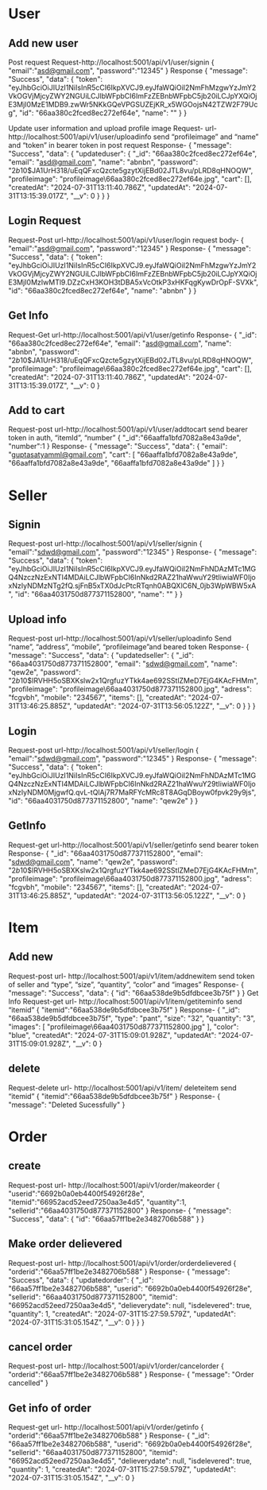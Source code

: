 # User
## Add new user
 Post request
Request-http://localhost:5001/api/v1/user/signin
{
"email":"asd@gmail.com",
"password":"12345"
}
Response
{
"message": "Success",
"data": {
"token": "eyJhbGciOiJIUzI1NiIsInR5cCI6IkpXVCJ9.eyJfaWQiOiI2NmFhMzgwYzJmY2VkOGVjMjcyZWY2NGUiLCJlbWFpbCI6ImFzZEBnbWFpbC5jb20iLCJpYXQiOjE3MjI0MzE1MDB9.zwWr5NKkGQeVPGSUZEjKR_x5WGOojsN42TZW2F79Ucg",
"id": "66aa380c2fced8ec272ef64e",
"name": ""
}
}

Update user information and upload profile image
Request-
url-http://localhost:5001/api/v1/user/uploadinfo
send “profileimage” and “name” and “token” in bearer token in post request
Response-
{
"message": "Success",
"data": {
"updateduser": {
"_id": "66aa380c2fced8ec272ef64e",
"email": "asd@gmail.com",
"name": "abnbn",
"password": "$2b$10$JA1UrH318/uEqQFxcQzcte5gzytXijEBd02JTL8vu/pLRD8qHNOQW",
"profileimage": "profileimage\\66aa380c2fced8ec272ef64e.jpg",
"cart": [],
"createdAt": "2024-07-31T13:11:40.786Z",
"updatedAt": "2024-07-31T13:15:39.017Z",
"__v": 0
}
}
}

## Login Request
Request-Post
url-http://localhost:5001/api/v1/user/login
request body-
{
"email":"asd@gmail.com",
"password":"12345"
}
Response-
{
"message": "Success",
"data": {
"token": "eyJhbGciOiJIUzI1NiIsInR5cCI6IkpXVCJ9.eyJfaWQiOiI2NmFhMzgwYzJmY2VkOGVjMjcyZWY2NGUiLCJlbWFpbCI6ImFzZEBnbWFpbC5jb20iLCJpYXQiOjE3MjI0MzIwMTl9.DZzCxH3KOH3tDBA5xVcOtkP3xHKFqgKywDrOpF-SVXk",
"id": "66aa380c2fced8ec272ef64e",
"name": "abnbn"
}
}
## Get Info
 Request-Get
url-http://localhost:5001/api/v1/user/getinfo
Response-
{
"_id": "66aa380c2fced8ec272ef64e",
"email": "asd@gmail.com",
"name": "abnbn",
"password": "$2b$10$JA1UrH318/uEqQFxcQzcte5gzytXijEBd02JTL8vu/pLRD8qHNOQW",
"profileimage": "profileimage\\66aa380c2fced8ec272ef64e.jpg",
"cart": [],
"createdAt": "2024-07-31T13:11:40.786Z",
"updatedAt": "2024-07-31T13:15:39.017Z",
"__v": 0
}

## Add to cart
 Request-post
url-http://localhost:5001/api/v1/user/addtocart
send bearer token in auth, “itemId”, “number”
{
  "_id":"66aaffa1bfd7082a8e43a9de",
  "number":1
}
Response-
{
  "message": "Success",
  "data": {
    "email": "guptasatyamml@gmail.com",
    "cart": [
      "66aaffa1bfd7082a8e43a9de",
      "66aaffa1bfd7082a8e43a9de",
      "66aaffa1bfd7082a8e43a9de"
    ]
  }
}

# Seller
## Signin
 Request-post
url-http://localhost:5001/api/v1/seller/signin
{
  "email":"sdwd@gmail.com",
  "password":"12345"
}
Response-
{
  "message": "Success",
  "data": {
    "token": "eyJhbGciOiJIUzI1NiIsInR5cCI6IkpXVCJ9.eyJfaWQiOiI2NmFhNDAzMTc1MGQ4NzczNzExNTI4MDAiLCJlbWFpbCI6InNkd2RAZ21haWwuY29tIiwiaWF0IjoxNzIyNDMzNTg2fQ.sjFnB5xTX0dJcPtcRTqnh0ABQXlC6N_0jb3WpWBW5xA",
    "id": "66aa4031750d877371152800",
    "name": ""
  }
}

## Upload info
Request-post
url-http://localhost:5001/api/v1/seller/uploadinfo
Send “name”, “address”, “mobile”, “profileimage”and beared token
Response-
{
  "message": "Success",
  "data": {
    "updatedseller": {
      "_id": "66aa4031750d877371152800",
      "email": "sdwd@gmail.com",
      "name": "qew2e",
      "password": "$2b$10$IRVHH5oSBXKslw2x1QrgfuzYTkk4ae692SStlZMeD7EjG4KAcFHMm",
      "profileimage": "profileimage\\66aa4031750d877371152800.jpg",
      "adress": "fcgvbh",
      "mobile": "234567",
      "items": [],
      "createdAt": "2024-07-31T13:46:25.885Z",
      "updatedAt": "2024-07-31T13:56:05.122Z",
      "__v": 0
    }
  }
}

## Login
Request-post
url-http://localhost:5001/api/v1/seller/login
{
  "email":"sdwd@gmail.com",
  "password":"12345"
}
Response-
{
  "message": "Success",
  "data": {
    "token": "eyJhbGciOiJIUzI1NiIsInR5cCI6IkpXVCJ9.eyJfaWQiOiI2NmFhNDAzMTc1MGQ4NzczNzExNTI4MDAiLCJlbWFpbCI6InNkd2RAZ21haWwuY29tIiwiaWF0IjoxNzIyNDM0MjgwfQ.qvL-tQlAj7R7MaRFYcMRc8T8AGqDBoyw0fpvk29y9js",
    "id": "66aa4031750d877371152800",
    "name": "qew2e"
  }
}

## GetInfo
Request-get
url-http://localhost:5001/api/v1/seller/getinfo
send bearer token
Response-
{
  "_id": "66aa4031750d877371152800",
  "email": "sdwd@gmail.com",
  "name": "qew2e",
  "password": "$2b$10$IRVHH5oSBXKslw2x1QrgfuzYTkk4ae692SStlZMeD7EjG4KAcFHMm",
  "profileimage": "profileimage\\66aa4031750d877371152800.jpg",
  "adress": "fcgvbh",
  "mobile": "234567",
  "items": [],
  "createdAt": "2024-07-31T13:46:25.885Z",
  "updatedAt": "2024-07-31T13:56:05.122Z",
  "__v": 0
}

# Item
## Add new
Request-post
url- http://localhost:5001/api/v1/item/addnewitem
send token of seller and “type”, “size”, “quantity”, “color” and “images”
Response-
{
  "message": "Success",
  "data": {
    "id": "66aa538de9b5dfdbcee3b75f"
  }
}
Get Info
Request-get
url- http://localhost:5001/api/v1/item/getiteminfo
send “itemid”
{
  "itemid":"66aa538de9b5dfdbcee3b75f"
}
Response-
{
  "_id": "66aa538de9b5dfdbcee3b75f",
  "type": "pant",
  "size": "32",
  "quantity": "3",
  "images": [
    "profileimage\\66aa4031750d877371152800.jpg"
  ],
  "color": "blue",
  "createdAt": "2024-07-31T15:09:01.928Z",
  "updatedAt": "2024-07-31T15:09:01.928Z",
  "__v": 0
}

## delete
Request-delete
url- http://localhost:5001/api/v1/item/ deleteitem
send “itemid”
{
  "itemid":"66aa538de9b5dfdbcee3b75f"
}
Response-
{
  "message": "Deleted Sucessfully"
}

# Order
## create
Request-post
url- http://localhost:5001/api/v1/order/makeorder
{
  "userid":"6692b0a0eb4400f54926f28e",
  "itemid":"66952acd52eed7250aa3e4d5",
  "quantity":1,
  "sellerid":"66aa4031750d877371152800"
}
Response-
{
  "message": "Success",
  "data": {
    "id": "66aa57ff1be2e3482706b588"
  }
}

## Make order delievered
Request-post
url- http://localhost:5001/api/v1/order/orderdelievered
{
  "orderid":"66aa57ff1be2e3482706b588"
}
Response-
{
  "message": "Success",
  "data": {
    "updatedorder": {
      "_id": "66aa57ff1be2e3482706b588",
      "userid": "6692b0a0eb4400f54926f28e",
      "sellerid": "66aa4031750d877371152800",
      "itemid": "66952acd52eed7250aa3e4d5",
      "delieverydate": null,
      "isdelevered": true,
      "quantity": 1,
      "createdAt": "2024-07-31T15:27:59.579Z",
      "updatedAt": "2024-07-31T15:31:05.154Z",
      "__v": 0
    }
  }
}

## cancel order
Request-post
url- http://localhost:5001/api/v1/order/cancelorder
{
  "orderid":"66aa57ff1be2e3482706b588"
}
Response-
{
  "message": "Order cancelled"
}

## Get info of order
Request-get
url- http://localhost:5001/api/v1/order/getinfo
{
  "orderid":"66aa57ff1be2e3482706b588"
}
Response-
{
  "_id": "66aa57ff1be2e3482706b588",
  "userid": "6692b0a0eb4400f54926f28e",
  "sellerid": "66aa4031750d877371152800",
  "itemid": "66952acd52eed7250aa3e4d5",
  "delieverydate": null,
  "isdelevered": true,
  "quantity": 1,
  "createdAt": "2024-07-31T15:27:59.579Z",
  "updatedAt": "2024-07-31T15:31:05.154Z",
  "__v": 0
}








